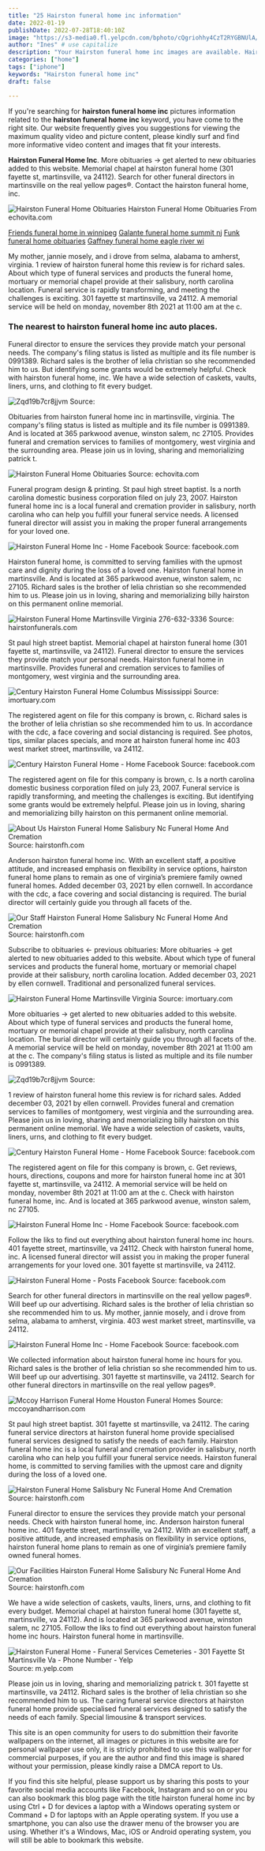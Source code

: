 ```yaml
---
title: "25 Hairston funeral home inc information"
date: 2022-01-19
publishDate: 2022-07-28T18:40:10Z
image: "https://s3-media0.fl.yelpcdn.com/bphoto/cQgriohhy4CzT2RYGBNUlA/348s.jpg"
author: "Ines" # use capitalize
description: "Your Hairston funeral home inc images are available. Hairston funeral home inc are a topic that is being searched for and liked by netizens now. You can Get the Hairston funeral home inc files here. Find and Download all free photos and vectors."
categories: ["home"]
tags: ["iphone"]
keywords: "Hairston funeral home inc"
draft: false

---
```


If you're searching for **hairston funeral home inc** pictures information related to the **hairston funeral home inc** keyword, you have come to the right  site.  Our website frequently  gives you  suggestions  for viewing  the maximum  quality video and picture  content, please kindly surf and find more informative video content and images  that fit your interests.

**Hairston Funeral Home Inc**. More obituaries → get alerted to new obituaries added to this website. Memorial chapel at hairston funeral home (301 fayette st, martinsville, va 24112). Search for other funeral directors in martinsville on the real yellow pages®. Contact the hairston funeral home, inc.

![Hairston Funeral Home Obituaries](https://www.echovita.com/storage/loc_street_view/0125/lsv_38125_0dic_1617122634.jpg "Hairston Funeral Home Obituaries")
Hairston Funeral Home Obituaries From echovita.com

[Friends funeral home in winnipeg](/friends-funeral-home-in-winnipeg/)
[Galante funeral home summit nj](/galante-funeral-home-summit-nj/)
[Funk funeral home obituaries](/funk-funeral-home-obituaries/)
[Gaffney funeral home eagle river wi](/gaffney-funeral-home-eagle-river-wi/)

My mother, jannie mosely, and i drove from selma, alabama to amherst, virginia. 1 review of hairston funeral home this review is for richard sales. About which type of funeral services and products the funeral home, mortuary or memorial chapel provide at their salisbury, north carolina location. Funeral service is rapidly transforming, and meeting the challenges is exciting. 301 fayette st martinsville, va 24112. A memorial service will be held on monday, november 8th 2021 at 11:00 am at the c.

### The nearest to hairston funeral home inc auto places.

Funeral director to ensure the services they provide match your personal needs. The company&#039;s filing status is listed as multiple and its file number is 0991389. Richard sales is the brother of lelia christian so she recommended him to us. But identifying some grants would be extremely helpful. Check with hairston funeral home, inc. We have a wide selection of caskets, vaults, liners, urns, and clothing to fit every budget.


![Zqd19b7cr8jjvm](https://res.cloudinary.com/ltkadmfy5/image/upload/w_200,h_200,c_thumb,g_face,fl_lossy,f_auto/client/511/obit/248356/profile/ghgqckf1gojjvmqn8fur.jpg "Zqd19b7cr8jjvm")
Source: 

Obituaries from hairston funeral home inc in martinsville, virginia. The company&#039;s filing status is listed as multiple and its file number is 0991389. And is located at 365 parkwood avenue, winston salem, nc 27105. Provides funeral and cremation services to families of montgomery, west virginia and the surrounding area. Please join us in loving, sharing and memorializing patrick t.

![Hairston Funeral Home Obituaries](https://www.echovita.com/storage/loc_street_view/0125/lsv_38125_0dic_1617122634.jpg "Hairston Funeral Home Obituaries")
Source: echovita.com

Funeral program design &amp; printing. St paul high street baptist. Is a north carolina domestic business corporation filed on july 23, 2007. Hairston funeral home inc is a local funeral and cremation provider in salisbury, north carolina who can help you fulfill your funeral service needs. A licensed funeral director will assist you in making the proper funeral arrangements for your loved one.

![Hairston Funeral Home Inc - Home Facebook](https://lookaside.fbsbx.com/lookaside/crawler/media/?media_id=212318260443795 "Hairston Funeral Home Inc - Home Facebook")
Source: facebook.com

Hairston funeral home, is committed to serving families with the upmost care and dignity during the loss of a loved one. Hairston funeral home in martinsville. And is located at 365 parkwood avenue, winston salem, nc 27105. Richard sales is the brother of lelia christian so she recommended him to us. Please join us in loving, sharing and memorializing billy hairston on this permanent online memorial.

![Hairston Funeral Home Martinsville Virginia 276-632-3336](https://hairstonfunerals.com/wp-content/uploads/2018/08/h1-1.png "Hairston Funeral Home Martinsville Virginia 276-632-3336")
Source: hairstonfunerals.com

St paul high street baptist. Memorial chapel at hairston funeral home (301 fayette st, martinsville, va 24112). Funeral director to ensure the services they provide match your personal needs. Hairston funeral home in martinsville. Provides funeral and cremation services to families of montgomery, west virginia and the surrounding area.

![Century Hairston Funeral Home Columbus Mississippi](https://www.imortuary.com/images/ph-images/9.jpg "Century Hairston Funeral Home Columbus Mississippi")
Source: imortuary.com

The registered agent on file for this company is brown, c. Richard sales is the brother of lelia christian so she recommended him to us. In accordance with the cdc, a face covering and social distancing is required. See photos, tips, similar places specials, and more at hairston funeral home inc 403 west market street, martinsville, va 24112.

![Century Hairston Funeral Home - Home Facebook](https://lookaside.fbsbx.com/lookaside/crawler/media/?media_id=2697406113731613 "Century Hairston Funeral Home - Home Facebook")
Source: facebook.com

The registered agent on file for this company is brown, c. Is a north carolina domestic business corporation filed on july 23, 2007. Funeral service is rapidly transforming, and meeting the challenges is exciting. But identifying some grants would be extremely helpful. Please join us in loving, sharing and memorializing billy hairston on this permanent online memorial.

![About Us Hairston Funeral Home Salisbury Nc Funeral Home And Cremation](https://s3.amazonaws.com/CFSV2/siteimages/hri/30820-85015.jpg "About Us Hairston Funeral Home Salisbury Nc Funeral Home And Cremation")
Source: hairstonfh.com

Anderson hairston funeral home inc. With an excellent staff, a positive attitude, and increased emphasis on flexibility in service options, hairston funeral home plans to remain as one of virginia’s premiere family owned funeral homes. Added december 03, 2021 by ellen cornwell. In accordance with the cdc, a face covering and social distancing is required. The burial director will certainly guide you through all facets of the.

![Our Staff Hairston Funeral Home Salisbury Nc Funeral Home And Cremation](https://s3.amazonaws.com/CFSV2/staff/hri/2967-916332.jpg "Our Staff Hairston Funeral Home Salisbury Nc Funeral Home And Cremation")
Source: hairstonfh.com

Subscribe to obituaries ← previous obituaries: More obituaries → get alerted to new obituaries added to this website. About which type of funeral services and products the funeral home, mortuary or memorial chapel provide at their salisbury, north carolina location. Added december 03, 2021 by ellen cornwell. Traditional and personalized funeral services.

![Hairston Funeral Home Martinsville Virginia](https://www.imortuary.com/images/ph-images/8.jpg "Hairston Funeral Home Martinsville Virginia")
Source: imortuary.com

More obituaries → get alerted to new obituaries added to this website. About which type of funeral services and products the funeral home, mortuary or memorial chapel provide at their salisbury, north carolina location. The burial director will certainly guide you through all facets of the. A memorial service will be held on monday, november 8th 2021 at 11:00 am at the c. The company&#039;s filing status is listed as multiple and its file number is 0991389.

![Zqd19b7cr8jjvm](https://res.cloudinary.com/ltkadmfy5/image/upload/w_200,h_200,c_thumb,g_face,fl_lossy,f_auto/client/511/obit/248567/profile/yc8rk677labmbx54lvzj.jpg "Zqd19b7cr8jjvm")
Source: 

1 review of hairston funeral home this review is for richard sales. Added december 03, 2021 by ellen cornwell. Provides funeral and cremation services to families of montgomery, west virginia and the surrounding area. Please join us in loving, sharing and memorializing billy hairston on this permanent online memorial. We have a wide selection of caskets, vaults, liners, urns, and clothing to fit every budget.

![Century Hairston Funeral Home - Home Facebook](https://lookaside.fbsbx.com/lookaside/crawler/media/?media_id=2693960647409493 "Century Hairston Funeral Home - Home Facebook")
Source: facebook.com

The registered agent on file for this company is brown, c. Get reviews, hours, directions, coupons and more for hairston funeral home inc at 301 fayette st, martinsville, va 24112. A memorial service will be held on monday, november 8th 2021 at 11:00 am at the c. Check with hairston funeral home, inc. And is located at 365 parkwood avenue, winston salem, nc 27105.

![Hairston Funeral Home Inc - Home Facebook](https://lookaside.fbsbx.com/lookaside/crawler/media/?media_id=1965861253561225&amp;get_thumbnail=1 "Hairston Funeral Home Inc - Home Facebook")
Source: facebook.com

Follow the liks to find out everything about hairston funeral home inc hours. 401 fayette street, martinsville, va 24112. Check with hairston funeral home, inc. A licensed funeral director will assist you in making the proper funeral arrangements for your loved one. 301 fayette st martinsville, va 24112.

![Hairston Funeral Home - Posts Facebook](https://lookaside.fbsbx.com/lookaside/crawler/media/?media_id=151694961539595 "Hairston Funeral Home - Posts Facebook")
Source: facebook.com

Search for other funeral directors in martinsville on the real yellow pages®. Will beef up our advertising. Richard sales is the brother of lelia christian so she recommended him to us. My mother, jannie mosely, and i drove from selma, alabama to amherst, virginia. 403 west market street, martinsville, va 24112.

![Hairston Funeral Home Inc - Home Facebook](https://lookaside.fbsbx.com/lookaside/crawler/media/?media_id=201305534878401 "Hairston Funeral Home Inc - Home Facebook")
Source: facebook.com

We collected information about hairston funeral home inc hours for you. Richard sales is the brother of lelia christian so she recommended him to us. Will beef up our advertising. 301 fayette st martinsville, va 24112. Search for other funeral directors in martinsville on the real yellow pages®.

![Mccoy Harrison Funeral Home Houston Funeral Homes](https://www.mccoyandharrison.com/wp-content/uploads/2021/11/McCoyHarrison-SLIDE-400x250.png "Mccoy Harrison Funeral Home Houston Funeral Homes")
Source: mccoyandharrison.com

St paul high street baptist. 301 fayette st martinsville, va 24112. The caring funeral service directors at hairston funeral home provide specialised funeral services designed to satisfy the needs of each family. Hairston funeral home inc is a local funeral and cremation provider in salisbury, north carolina who can help you fulfill your funeral service needs. Hairston funeral home, is committed to serving families with the upmost care and dignity during the loss of a loved one.

![Hairston Funeral Home Salisbury Nc Funeral Home And Cremation](https://s3.amazonaws.com/CFSV2/stockimages/715754-626048-spring-green4.png "Hairston Funeral Home Salisbury Nc Funeral Home And Cremation")
Source: hairstonfh.com

Funeral director to ensure the services they provide match your personal needs. Check with hairston funeral home, inc. Anderson hairston funeral home inc. 401 fayette street, martinsville, va 24112. With an excellent staff, a positive attitude, and increased emphasis on flexibility in service options, hairston funeral home plans to remain as one of virginia’s premiere family owned funeral homes.

![Our Facilities Hairston Funeral Home Salisbury Nc Funeral Home And Cremation](https://s3.amazonaws.com/CFSV2/galleries/hri/5742145d5b2f3-461-5627-TVfuneralhomeadsmall.jpg "Our Facilities Hairston Funeral Home Salisbury Nc Funeral Home And Cremation")
Source: hairstonfh.com

We have a wide selection of caskets, vaults, liners, urns, and clothing to fit every budget. Memorial chapel at hairston funeral home (301 fayette st, martinsville, va 24112). And is located at 365 parkwood avenue, winston salem, nc 27105. Follow the liks to find out everything about hairston funeral home inc hours. Hairston funeral home in martinsville.

![Hairston Funeral Home - Funeral Services Cemeteries - 301 Fayette St Martinsville Va - Phone Number - Yelp](https://s3-media0.fl.yelpcdn.com/bphoto/cQgriohhy4CzT2RYGBNUlA/348s.jpg "Hairston Funeral Home - Funeral Services Cemeteries - 301 Fayette St Martinsville Va - Phone Number - Yelp")
Source: m.yelp.com

Please join us in loving, sharing and memorializing patrick t. 301 fayette st martinsville, va 24112. Richard sales is the brother of lelia christian so she recommended him to us. The caring funeral service directors at hairston funeral home provide specialised funeral services designed to satisfy the needs of each family. Special limousine &amp; transport services.

This site is an open community for users to do submittion their favorite wallpapers on the internet, all images or pictures in this website are for personal wallpaper use only, it is stricly prohibited to use this wallpaper for commercial purposes, if you are the author and find this image is shared without your permission, please kindly raise a DMCA report to Us.

If you find this site helpful, please support us by sharing this posts to your favorite social media accounts like Facebook, Instagram and so on or you can also bookmark this blog page with the title hairston funeral home inc by using Ctrl + D for devices a laptop with a Windows operating system or Command + D for laptops with an Apple operating system. If you use a smartphone, you can also use the drawer menu of the browser you are using. Whether it's a Windows, Mac, iOS or Android operating system, you will still be able to bookmark this website.
